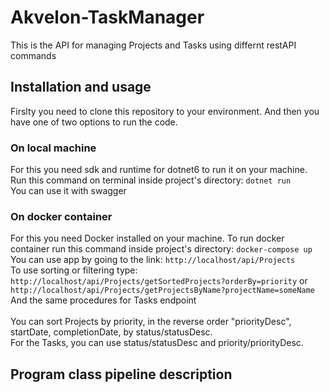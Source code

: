 # Akvelon-TaskManager
This is the API for managing Projects and Tasks using differnt restAPI commands

## Installation and usage
Firslty you need to clone this repository to your environment. And then you have one of two options to run the code.

### On local machine
For this you need sdk and runtime for dotnet6 to run it on your machine.
Run this command on terminal inside project's directory:
```dotnet run```<br>
You can use it with swagger


### On docker container
For this you need Docker installed on your machine.
To run docker container run this command inside project's directory:
```docker-compose up```<br>
You can use app by going to the link: `http://localhost/api/Projects`<br>
To use sorting or filtering type: `http://localhost/api/Projects/getSortedProjects?orderBy=priority` or `http://localhost/api/Projects/getProjectsByName?projectName=someName`<br>
And the same procedures for Tasks endpoint<br><br>
You can sort Projects by priority, in the reverse order "priorityDesc", startDate, completionDate, by status/statusDesc.<br>
For the Tasks, you can use status/statusDesc and priority/priorityDesc.

## Program class pipeline description

